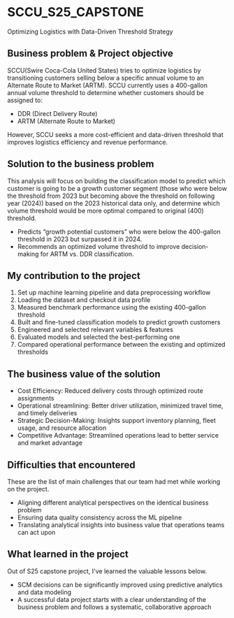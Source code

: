 # SCCU_S25_CAPSTONE
Optimizing Logistics with Data-Driven Threshold Strategy


## Business problem & Project objective

SCCU(Swire Coca-Cola United States) tries to optimize logistics by transitioning customers selling below a specific annual volume to an Alternate Route to Market (ARTM).
SCCU currently uses a 400-gallon annual volume threshold to determine whether customers should be assigned to:


- DDR (Direct Delivery Route)
- ARTM (Alternate Route to Market)

However, SCCU seeks a more cost-efficient and data-driven threshold that improves logistics efficiency and revenue performance.

## Solution to the business problem

This analysis will focus on building the classification model to predict which customer is going to be a growth customer segment (those who were below the threshold from 2023 but becoming above the threshold on following year (2024)) based on the 2023 historical data only, and determine which volume threshold would be more optimal compared to original (400) threshold.

- Predicts “growth potential customers” who were below the 400-gallon threshold in 2023 but surpassed it in 2024.
- Recommends an optimized volume threshold to improve decision-making for ARTM vs. DDR classification.

## My contribution to the project

1. Set up machine learning pipeline and data preprocessing workflow
2. Loading the dataset and checkout data profile
3. Measured benchmark performance using the existing 400-gallon threshold
4. Built and fine-tuned classification models to predict growth customers
5. Engineered and selected relevant variables & features
6. Evaluated models and selected the best-performing one
7. Compared operational performance between the existing and optimized thresholds

## The business value of the solution

- Cost Efficiency: Reduced delivery costs through optimized route assignments
- Operational streamlining: Better driver utilization, minimized travel time, and timely deliveries
- Strategic Decision-Making: 	Insights support inventory planning, fleet usage, and resource allocation
- Competitive Advantage: 	Streamlined operations lead to better service and market advantage

## Difficulties that encountered

These are the list of main challenges that our team had met while working on the project.

- Aligning different analytical perspectives on the identical business problem
- Ensuring data quality consistency across the ML pipeline
- Translating analytical insights into business value that operations teams can act upon

## What learned in the project

Out of S25 capstone project, I've learned the valuable lessons below.

- SCM decisions can be significantly improved using predictive analytics and data modeling
- A successful data project starts with a clear understanding of the business problem and follows a systematic, collaborative approach
